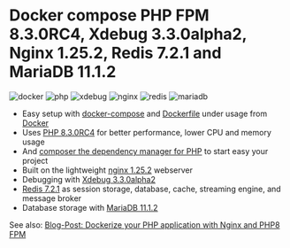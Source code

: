 # Docker compose PHP FPM 8.3.0RC4, Xdebug 3.3.0alpha2, Nginx 1.25.2, Redis 7.2.1 and MariaDB 11.1.2

![docker](https://img.shields.io/badge/Docker-compose-brightgreen.svg)
![php](https://img.shields.io/badge/PHP_FPM-8.3.0RC4-brightgreen.svg)
![xdebug](https://img.shields.io/badge/Xdebug-3.3.0alpha2-brightgreen.svg)
![nginx](https://img.shields.io/badge/nginx-1.25.2-brightgreen.svg)
![redis](https://img.shields.io/badge/Redis-7.2.1-brightgreen.svg)
![mariadb](https://img.shields.io/badge/MariaDB-11.1.2-brightgreen.svg)

* Easy setup with [docker-compose](https://docs.docker.com/compose/) and [Dockerfile](https://docs.docker.com/engine/reference/builder/) under usage from [Docker](https://www.docker.com)
* Uses [PHP 8.3.0RC4](https://www.php.net) for better performance, lower CPU and memory usage
* And [composer the dependency manager for PHP](https://getcomposer.org) to start easy your project
* Built on the lightweight [nginx 1.25.2](https://nginx.org) webserver
* Debugging with [Xdebug 3.3.0alpha2](https://xdebug.org)
* [Redis 7.2.1](https://redis.io) as session storage, database, cache, streaming engine, and message broker
* Database storage with [MariaDB 11.1.2](https://mariadb.org)

See also:
[Blog-Post: Dockerize your PHP application with Nginx and PHP8 FPM](https://marc.it/dockerize-application-with-nginx-and-php8/)
